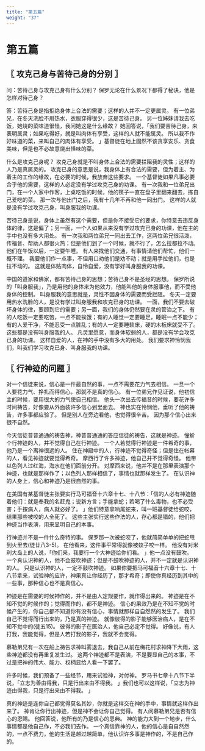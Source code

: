 ```yaml
---
title: "第五篇"
weight: "37"
---
```


# 第五篇


## 〖 攻克己身与苦待己身的分别 〗

问：苦待己身与攻克己身有什么分别？
保罗无论在什么景况下都得了秘诀，他是怎样对待己身？

答：苦待己身是指拒绝身体上合法的需要；这样的人并不一定更属灵。
有一位弟兄，在冬天洗脸不用热水，衣服穿得很少，这是苦待己身。
另一位姊妹请我去吃饭，她烧的菜味道很怪，我问她这是什么缘故？
她回答说，「我们要苦待己身，来表明属灵；如果吃得好，就是叫肉体有享受，这样的人就不能属灵。
所以我不作好味道的菜，来叫自己的肉体有享受。
」基督徒在地上固然不该贪享安乐、贪食美味，但是也不必故意烧出怪味的菜。

什么是攻克己身呢？
攻克己身就是不叫身体上合法的需要拦阻我的灵性；这样的人乃是真属灵的。
攻克已身的意思是说，我身体上有合法的需要，但为着主、为着主的工作的缘故，在必要的时候，我放弃这些要求。
一个基督徒如果凡事必要合乎他的需要，这样的人必定没有学过攻克己身的功课。
有一次我和一位弟兄出门，在一个人家中作客，上桌吃饭的时候，他的筷子一直在盘子里翻来翻去，拣自己爱吃的菜。
那一次与他出门之后，我有十几年不再和他一同出门。
这样的人就是没有学过攻克己身，叫身服我的功课。

苦待己身是说，身体上虽然有这个需要，但是你不接受它的要求，你特意去违反身体的律，这是偏了；另一面，一个人如果从来没有学过攻克已身的功课，他在主的手中也没有多大用处。
有一次我和两位弟兄一同出去工作，这两位弟兄很活泼，传福音、帮助人都很火热；但是他们到了一个时候，就不行了，怎么拉都拉不动。
他们在午饭以后，一定要午睡。
有人来找他们交通，有事情请他们帮忙，他们一概不理。
我要他们作一点事，不但用口劝他们是劝不动；就是用手拉他们，也是拉不动的。
这就是体贴肉体，自怜自爱，没有学好叫身服我的功课。

中国的道家和佛家，都有苦待己身的思想；苦待己身不是圣经的思想。
保罗所说的「叫身服我」，乃是用他的身体来为他效力，他能叫他的身体服事他，而不受他身体的控制。
叫身服我的意思就是，灵性不因身体的需要而受拦阻。
冬天一定要用热水洗脸的人，是没有学过叫身服我和攻克已身的功课。
一面，我们不要去破坏身体的律，要顾到它的需要；另一面，我们的身体仍然要在灵的管治之下。
有的人吃饭一定要吃饱，一点不能挨饿；有的人睡觉一定要睡足，睡眠一点不能少；有的人爱干净，不能忍受一点脏乱；有的人一定要睡软床，硬的木板床就受不了。
这些都是没有叫身服我的人。
凡灵里愿意，而身体软弱的人，都是没有学会攻克已身的功课。
这样自爱的人，在神的手中没有多大的用处。
我们要求神怜悯我们，叫我们学习攻克已身、叫身服我的功课。

## 〖 行神迹的问题 〗

对一个信徒来说，信心是一件最自然的事，一点不需要花力气去相信。
一旦一个人要花力气、挣扎而得信心，那就不是真的信心。
有一位弟兄作见证说，他初信主的时候，要用很大的力气使自己相信。
他头一次出去传福音的时候，要花许多时间祷告，好像要从外面装许多信心到里面去。
神也实在怜悯他，垂听了他的祷告，许多事都应验了。
但是别人在旁边看他，也觉得很辛苦。
因为那个信心出来很不自然。

今天信徒普普通通的祷告神，神普普通通的答应信徒的祷告，这就是神迹。
憧蚧个行神迹的人，并不觉得自己在行神迹。
一个人若觉得行神迹是一件希奇的事，他乃是一个离神很远的人。
住在神殿中的人，行神迹不觉得奇怪；但是住在帐幕的人，看见神迹就要觉得希奇。
摩西行了许多神迹，他自己并不觉得奇怪。
他带以色列人过红海，海水在他们面前分开。
对摩西来说，他并不是在那里表演那个神迹，也就是那样作了；以色列人那样相信了，事情也就那样发生了。
在认识神的人身上，信心和神迹乃是很自然的事。

在美国有某基督徒主张要实行马可福音十六章十七、十八节：「信的人必有神迹随着他们：就是奉我的名赶鬼；说新方言；手能拿蛇；若喝了什么毒物，也不必受害；手按病人，病人就必好了。
」他们特意拿响尾蛇来，叫一班基督徒给蛇咬，结果那些被咬的人全死了。
这些主张实行这些作法的人，存心都是错的，他们把神迹当作表演，用来显明自己的本事。

行神迹并不是一件什么奇特的事。
保罗那一次被蛇咬了，他就简简单单的把蛇甩到火里去(徒廿八3-5)。
在他看来，这件事平常得就像被蚊子咬一样。
他没有对米利大岛上的人说，「你们来，我要行一个大神迹给你们看。
」他一点没有鼓吹。
一个真认识神的人，他不会豉吹神迹；但是不鼓吹神迹的人，并不一定就是认识神的人。
只是认识神的人，一定不鼓吹神迹。
如果你要把马可福音十六章十七、十八节拿来，试验神的应许，神果真让你经历了，那才希奇；即使你真经历到其中的一些事，那种信心也不是真信心。

神迹是在需要的时候神作的，并不是由人定规要作，就作得出来的。
神迹是在不知不觉的时候作的；觉得而作的，都不是神迹。
信心的果效乃是在不知不觉的时候产生的，你自己都不知道你有没有信心，事情就那样自自然然的发生了。
我们自己不觉得而行出来的，乃是真的神迹。
就像彼得的影子能够医治病人，是在不知不觉中的(徒五15)。
彼得的影子在医治人，他自己必定不觉得。
好像说，有人打我，我能觉得，但是人若打我的影子，我就不会觉得。

慕勒弟兄有一次在船上祷告求神叫雾退去，我自己从前在梅花村求神降下大雨，这些神迹都没有再重复发生过。
这两个神迹都不是表演，不是要显自己的本事，不过是把神的伟大、能力、权柄显给人看一下罢了。

许多时候，我们预备了一些经节，用来试验神，对付神。
罗马书七章十八节下半说，「立志为善由得我，只是行出来由不得我。
」我们也可以这样说，「立志为神迹由得我，只是行出来由不得我。
」

真的神迹是连你自己都觉得莫名其妙，你就是这样交在神的手中，事情就这样作出来了。
神肯让你行出神迹，但是神不会让你自己觉得。
有人问慕勒弟兄是否有信心的恩赐。
他回答说，他所有的乃是信心的恩典。
神的能力大到一个地步，什么事情都是他自己作，不必我们去作。
一个真信靠神的人，他的信心是自自然然的，一点不费力，他的生活是越过越简单，他认识许多事是神作的，不是自己作的。
